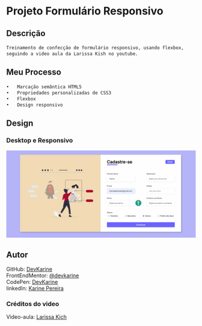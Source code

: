 # Projeto Formulário Responsivo

## Descrição
    Treinamento de confecção de formulário responsivo, usando flexbox, seguindo a video aula da Larissa Kish no youtube.


## Meu Processo

    •	Marcação semântica HTML5
    •	Propriedades personalizadas de CSS3
    •	Flexbox
    •	Design responsivo


## Design

### Desktop e Responsivo
<img src="src/images/form-desktop-responsivo.gif" alt="gif do projeto">


## Autor

 GitHub: <a href="https://github.com/devkarine">DevKarine</a>  
FrontEndMentor: <a href="https://www.frontendmentor.io/profile/devkarine">@devkarine</a>  
CodePen: <a href="https://codepen.io/devkarine">DevKarine</a>  
linkedIn: <a href="https://www.linkedin.com/in/devkarine/">Karine Pereira</a>  


### Créditos do video
Video-aula: <a href="https://www.youtube.com/watch?v=zWw0npNDkVM">Larissa Kich</a>  
